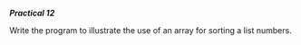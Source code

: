 *********Practical 12*********

Write the program to illustrate the use of an array for sorting a list numbers.